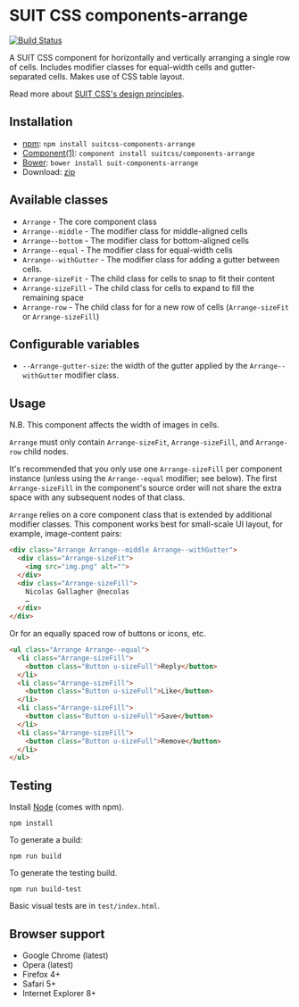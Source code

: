 # SUIT CSS components-arrange

[![Build Status](https://secure.travis-ci.org/suitcss/components-arrange.png?branch=master)](http://travis-ci.org/suitcss/components-arrange)

A SUIT CSS component for horizontally and vertically arranging a single row of
cells. Includes modifier classes for equal-width cells and gutter-separated
cells. Makes use of CSS table layout.

Read more about [SUIT CSS's design principles](https://github.com/suitcss/suit/).

## Installation

* [npm](http://npmjs.org/): `npm install suitcss-components-arrange`
* [Component(1)](https://github.com/component/component): `component install suitcss/components-arrange`
* [Bower](http://bower.io/): `bower install suit-components-arrange`
* Download: [zip](https://github.com/suitcss/components-arrange/zipball/master)

## Available classes

* `Arrange` - The core component class
* `Arrange--middle` - The modifier class for middle-aligned cells
* `Arrange--bottom` - The modifier class for bottom-aligned cells
* `Arrange--equal` - The modifier class for equal-width cells
* `Arrange--withGutter` - The modifier class for adding a gutter between cells.
* `Arrange-sizeFit` - The child class for cells to snap to fit their content
* `Arrange-sizeFill` - The child class for cells to expand to fill the remaining space
* `Arrange-row` - The child class for for a new row of cells (`Arrange-sizeFit` or `Arrange-sizeFill`)

## Configurable variables

* `--Arrange-gutter-size`: the width of the gutter applied by the
  `Arrange--withGutter` modifier class.

## Usage

N.B. This component affects the width of images in cells.

`Arrange` must only contain `Arrange-sizeFit`, `Arrange-sizeFill`, and `Arrange-row` child nodes.

It's recommended that you only use one `Arrange-sizeFill` per component
instance (unless using the `Arrange--equal` modifier; see below). The first
`Arrange-sizeFill` in the component's source order will not share the extra
space with any subsequent nodes of that class.

`Arrange` relies on a core component class that is extended by additional
modifier classes. This component works best for small-scale UI layout, for
example, image-content pairs:

```html
<div class="Arrange Arrange--middle Arrange--withGutter">
  <div class="Arrange-sizeFit">
    <img src="img.png" alt="">
  </div>
  <div class="Arrange-sizeFill">
    Nicolas Gallagher @necolas
    …
  </div>
</div>
```

Or for an equally spaced row of buttons or icons, etc.

```html
<ul class="Arrange Arrange--equal">
  <li class="Arrange-sizeFill">
    <button class="Button u-sizeFull">Reply</button>
  </li>
  <li class="Arrange-sizeFill">
    <button class="Button u-sizeFull">Like</button>
  </li>
  <li class="Arrange-sizeFill">
    <button class="Button u-sizeFull">Save</button>
  </li>
  <li class="Arrange-sizeFill">
    <button class="Button u-sizeFull">Remove</button>
  </li>
</ul>
```

## Testing

Install [Node](http://nodejs.org) (comes with npm).

```
npm install
```

To generate a build:

```
npm run build
```

To generate the testing build.

```
npm run build-test
```

Basic visual tests are in `test/index.html`.

## Browser support

* Google Chrome (latest)
* Opera (latest)
* Firefox 4+
* Safari 5+
* Internet Explorer 8+

